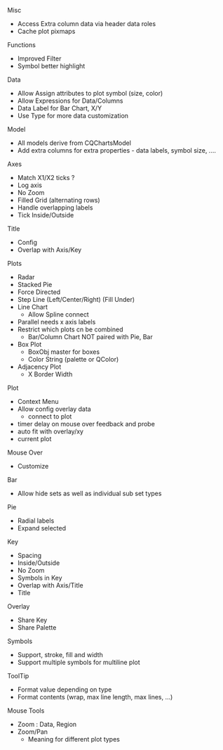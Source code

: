 Misc
 + Access Extra column data via header data roles
 + Cache plot pixmaps

Functions
 + Improved Filter
 + Symbol better highlight

Data
 + Allow Assign attributes to plot symbol (size, color)
 + Allow Expressions for Data/Columns
 + Data Label for Bar Chart, X/Y
 + Use Type for more data customization

Model
 + All models derive from CQChartsModel
 + Add extra columns for extra properties - data labels, symbol size, ....

Axes
 + Match X1/X2 ticks ?
 + Log axis
 + No Zoom
 + Filled Grid (alternating rows)
 + Handle overlapping labels
 + Tick Inside/Outside

Title
 + Config
 + Overlap with Axis/Key

Plots
 + Radar
 + Stacked Pie
 + Force Directed
 + Step Line (Left/Center/Right) (Fill Under)
 + Line Chart
   + Allow Spline connect
 + Parallel needs x axis labels
 + Restrict which plots cn be combined
   + Bar/Column Chart NOT paired with Pie, Bar
 + Box Plot
   + BoxObj master for boxes
   + Color String (palette or QColor)
 + Adjacency Plot
   + X Border Width

Plot
 + Context Menu
 + Allow config overlay data
   + connect to plot
 + timer delay on mouse over feedback and probe
 + auto fit with overlay/xy
 + current plot

Mouse Over
 + Customize

Bar
 + Allow hide sets as well as individual sub set types

Pie
 + Radial labels
 + Expand selected

Key
 + Spacing
 + Inside/Outside
 + No Zoom
 + Symbols in Key
 + Overlap with Axis/Title
 + Title

Overlay
 + Share Key
 + Share Palette

Symbols
 + Support, stroke, fill and width
 + Support multiple symbols for multiline plot

ToolTip
 + Format value depending on type
 + Format contents (wrap, max line length, max lines, ...)

Mouse Tools
 + Zoom : Data, Region
 + Zoom/Pan
   + Meaning for different plot types
